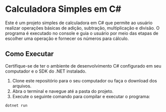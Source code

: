 # Calculadora Simples em C#

Este é um projeto simples de calculadora em C# que permite ao usuário realizar operações básicas de adição, subtração, multiplicação e divisão. O programa é executado no console e guia o usuário por meio das etapas de escolher uma operação e fornecer os números para cálculo.

## Como Executar

Certifique-se de ter o ambiente de desenvolvimento C# configurado em seu computador e o SDK do .NET instalado.

1. Clone este repositório para o seu computador ou faça o download dos arquivos.
2. Abra o terminal e navegue até a pasta do projeto.
3. Execute o seguinte comando para compilar e executar o programa:

```shell
dotnet run
